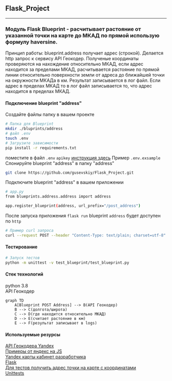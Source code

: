 ## Flask_Project

---

### Модуль Flask Blueprint - расчитывает растояние от указанной точки на карте до МКАД по прямой использую формулу haversine.

Принцип работы: blueprint.address получает адрес (строкой). Делается http запрос к сервису API Геокодер. Полученые координаты проверяются на нахождение относительно МКАД, если адрес находится за пределами МКАД, расчитывается растояние по прямой линии относительно поверхности земли от адреса до ближайшей точки на окружности МКАДа в км. Результат записывается в лог файл. Если адрес в пределах МКАД то в лог файл записывается то, что адрес находится в пределах МКАД.

#### Подключение blueprint "address"

Создайте файлы папку в вашем проекте

```bash
# Папка для Blueprint
mkdir ./bluprints/address
# файл .env
touch .env
# Загрузите зависимости
pip install -r requirements.txt
```

поместите в файл `.env` `apikey` [инструкция здесь](https://yandex.ru/dev/maps/geocoder/doc/desc/concepts/about.html) Пример `.env.exsample`  
Слонируйте blueprint "address" в папку "address"

```bash
git clone https://github.com/gusevskiy/Flask_Project.git
```

Подключите blueprint "address" в вашем приложении

```bash
# app.py
from blueprints.address.address import address

app.register_blueprint(address, url_prefix="/post_address")
```

После запуска приложения `flask run` blueprint `address` будет доступен по `http`

```bash
# Пример curl запроса
curl --request POST --header "Content-Type: text/plain; charset=utf-8" --data "your_address" http://"your_host":"your_port"/address/post_address
```

#### Тестирование

```bash
# Запуск тестов
python -m unittest -v test_blueprint/test_blueprint.py
```

#### Стек технологий

python 3.8  
API Геокодер

```mermaid
graph TD
    A[Blueprint POST Address] --> B(API Геокодер)
    B --> C(долгота/широта)
    С --> D(где находится относительно МКАД)
    D --> E(считает растояние в км)
    E --> F(результат записывает в logs)
```

#### Используемые резурсы

[API Геокодера Yandex](https://yandex.ru/dev/geocode/doc/ru/request)  
[Примеры от яндекс на JS](https://yandex.ru/dev/maps/jsbox/2.1/multiroute_data_access)  
[Yandex карты кабинет разработчика](https://yandex.ru/maps-api/products/?from=club)  
[Flask](https://flask.palletsprojects.com/en/2.0.x/)  
[Для тестов получить адрес точки на карте с координатами](https://snipp.ru/tools/address-coord)  
[Unittests](https://docs.python.org/3/library/unittest.html)
